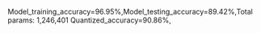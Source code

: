 
Model_training_accuracy=96.95%,Model_testing_accuracy=89.42%,Total params: 1,246,401
Quantized_accuracy=90.86%,
